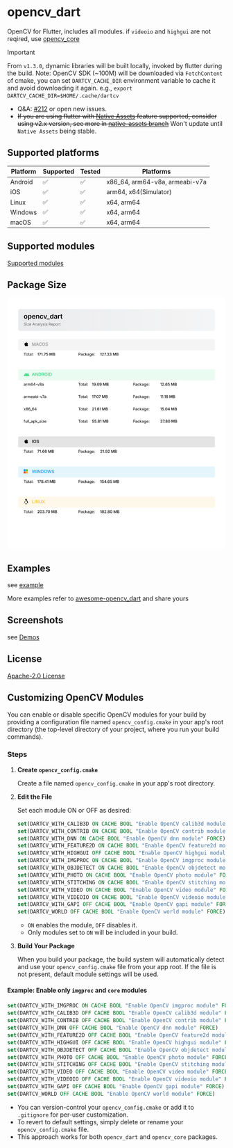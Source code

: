 # opencv_dart

OpenCV for Flutter, includes all modules. if `videoio` and `highgui` are not reqired,
use [opencv_core](https://pub.dev/packages/opencv_core)

> [!IMPORTANT]
>
> From `v1.3.0`, dynamic libraries will be built locally, invoked by flutter during the build.
> Note: OpenCV SDK (~100M) will be downloaded via `FetchContent` of cmake, you can
> set `DARTCV_CACHE_DIR` environment variable to cache it and avoid downloading it again.
> e.g., `export DARTCV_CACHE_DIR=$HOME/.cache/dartcv`
>
> - Q&A: [#212](https://github.com/rainyl/opencv_dart/issues/212) or open new issues.
> - ~~If you are using flutter with [Native Assets](https://github.com/flutter/flutter/issues/129757) feature supported, consider using v2.x version, see more in [native-assets branch](https://github.com/rainyl/opencv_dart/tree/native-assets)~~ Won't update until `Native Assets` being stable.

## Supported platforms

| Platform | Supported          | Tested             | Platforms                      |
| -------- | ------------------ | ------------------ | ------------------------------ |
| Android  | :white_check_mark: | :white_check_mark: | x86_64, arm64-v8a, armeabi-v7a |
| iOS      | :white_check_mark: | :white_check_mark: | arm64, x64(Simulator)          |
| Linux    | :white_check_mark: | :white_check_mark: | x64, arm64                     |
| Windows  | :white_check_mark: | :white_check_mark: | x64, arm64                     |
| macOS    | :white_check_mark: | :white_check_mark: | x64, arm64                     |

## Supported modules

[Supported modules](https://github.com/rainyl/opencv_dart?tab=readme-ov-file#status)

## Package Size

![opencv_dart_size_report](images/opencv_dart_size_report.svg)

## Examples

see [example](https://github.com/rainyl/opencv_dart/tree/main/packages/opencv_dart/example)

More examples refer to [awesome-opencv_dart](https://github.com/rainyl/awesome-opencv_dart) and share yours

## Screenshots

see [Demos](https://github.com/rainyl/opencv_dart?tab=readme-ov-file#Demos)

## License

[Apache-2.0 License](LICENSE)

## Customizing OpenCV Modules

You can enable or disable specific OpenCV modules for your build by providing a configuration file named `opencv_config.cmake` in your app's root directory (the top-level directory of your project, where you run your build commands).

### Steps

1. **Create `opencv_config.cmake`**

   Create a file named `opencv_config.cmake` in your app's root directory.

2. **Edit the File**

   Set each module ON or OFF as desired:

   ```cmake
   set(DARTCV_WITH_CALIB3D ON CACHE BOOL "Enable OpenCV calib3d module" FORCE)
   set(DARTCV_WITH_CONTRIB ON CACHE BOOL "Enable OpenCV contrib module" FORCE)
   set(DARTCV_WITH_DNN ON CACHE BOOL "Enable OpenCV dnn module" FORCE)
   set(DARTCV_WITH_FEATURE2D ON CACHE BOOL "Enable OpenCV feature2d module" FORCE)
   set(DARTCV_WITH_HIGHGUI OFF CACHE BOOL "Enable OpenCV highgui module" FORCE)
   set(DARTCV_WITH_IMGPROC ON CACHE BOOL "Enable OpenCV imgproc module" FORCE)
   set(DARTCV_WITH_OBJDETECT ON CACHE BOOL "Enable OpenCV objdetect module" FORCE)
   set(DARTCV_WITH_PHOTO ON CACHE BOOL "Enable OpenCV photo module" FORCE)
   set(DARTCV_WITH_STITCHING ON CACHE BOOL "Enable OpenCV stitching module" FORCE)
   set(DARTCV_WITH_VIDEO ON CACHE BOOL "Enable OpenCV video module" FORCE)
   set(DARTCV_WITH_VIDEOIO ON CACHE BOOL "Enable OpenCV videoio module" FORCE)
   set(DARTCV_WITH_GAPI OFF CACHE BOOL "Enable OpenCV gapi module" FORCE)
   set(DARTCV_WORLD OFF CACHE BOOL "Enable OpenCV world module" FORCE)
   ```

   - `ON` enables the module, `OFF` disables it.
   - Only modules set to `ON` will be included in your build.

3. **Build Your Package**

   When you build your package, the build system will automatically detect and use your `opencv_config.cmake` file from your app root. If the file is not present, default module settings will be used.

#### Example: Enable only `imgproc` and `core` modules

```cmake
set(DARTCV_WITH_IMGPROC ON CACHE BOOL "Enable OpenCV imgproc module" FORCE)
set(DARTCV_WITH_CALIB3D OFF CACHE BOOL "Enable OpenCV calib3d module" FORCE)
set(DARTCV_WITH_CONTRIB OFF CACHE BOOL "Enable OpenCV contrib module" FORCE)
set(DARTCV_WITH_DNN OFF CACHE BOOL "Enable OpenCV dnn module" FORCE)
set(DARTCV_WITH_FEATURE2D OFF CACHE BOOL "Enable OpenCV feature2d module" FORCE)
set(DARTCV_WITH_HIGHGUI OFF CACHE BOOL "Enable OpenCV highgui module" FORCE)
set(DARTCV_WITH_OBJDETECT OFF CACHE BOOL "Enable OpenCV objdetect module" FORCE)
set(DARTCV_WITH_PHOTO OFF CACHE BOOL "Enable OpenCV photo module" FORCE)
set(DARTCV_WITH_STITCHING OFF CACHE BOOL "Enable OpenCV stitching module" FORCE)
set(DARTCV_WITH_VIDEO OFF CACHE BOOL "Enable OpenCV video module" FORCE)
set(DARTCV_WITH_VIDEOIO OFF CACHE BOOL "Enable OpenCV videoio module" FORCE)
set(DARTCV_WITH_GAPI OFF CACHE BOOL "Enable OpenCV gapi module" FORCE)
set(DARTCV_WORLD OFF CACHE BOOL "Enable OpenCV world module" FORCE)
```

- You can version-control your `opencv_config.cmake` or add it to `.gitignore` for per-user customization.
- To revert to default settings, simply delete or rename your `opencv_config.cmake` file.
- This approach works for both `opencv_dart` and `opencv_core` packages.
